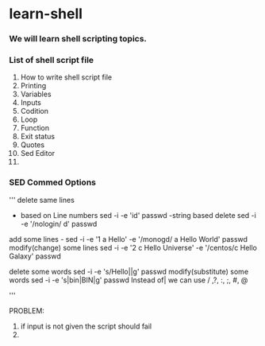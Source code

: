 # learn-shell

### We will learn shell scripting topics.
### List of shell script file


1. How to write shell script file
2. Printing
3. Variables
4. Inputs 
5. Codition
6. Loop
7. Function 
8. Exit status
9. Quotes
10. Sed Editor
11. 


### SED Commed Options
'''
delete same lines
   - based on Line numbers
       sed -i -e 'id' passwd
   -string based delete
      sed -i -e '/nologin/ d' passwd

add some lines
    - sed -i -e '1 a Hello' -e '/monogd/ a Hello World' passwd
modify(change) some lines
    sed -i -e '2 c Hello Universe' -e '/centos/c Hello Galaxy' passwd

 
delete some words
    sed -i -e 's/Hello||g' passwd
modify(substitute) some words
    sed -i -e 's|bin|BIN|g' passwd
Instead of| we can use / ,?, :, ;, #, @


'''

PROBLEM:
1. if input is not given the script should fail
2. 